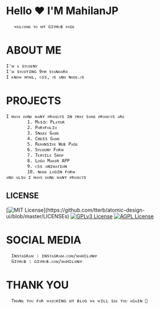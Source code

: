 
# Hello ❤ I'M MahilanJP
       ᴡᴇʟᴄᴏᴍᴇ ᴛᴏ ᴍʏ ɢɪᴛʜᴜʙ ᴘᴀɢᴇ

# ABOUT ME
    I'ᴍ ᴀ sᴛᴜᴅᴇɴᴛ 
    I'ᴍ sᴛᴜᴅʏɪɴɢ 9ᴛʜ sᴛᴀɴᴅᴀʀᴅ
    I ᴋɴᴏᴡ ʜᴛᴍʟ, ᴄss, ᴊs ᴀɴᴅ ɴᴏᴅᴇ.ᴊs

# PROJECTS
    I ʜᴀᴠᴇ ᴅᴏɴᴇ ᴍᴀɴʏ ᴘʀᴏᴊᴇᴄᴛs ɪɴ ᴛʜᴀᴛ sᴏᴍᴇ ᴘʀᴏᴊᴇᴄᴛs ᴀʀᴇ
            1. Mᴜsɪᴄ Pʟᴀʏᴇʀ
            2. Pᴏʀᴛғᴏʟɪᴏ
            3. Sɴᴀᴋᴇ Gᴀᴍᴇ
            4. Cʜᴇss Gᴀᴍᴇ
            5. Rᴇᴘᴏɴsɪᴠᴇ Wᴇʙ Pᴀɢᴇ
            6. Sᴛᴜᴅᴇɴᴛ Fᴏʀᴍ
            7. Tᴇxᴛɪʟᴇ Sʜᴏᴘ
            8. Lᴏɢᴏ Mᴀᴋᴇʀ APP
            9. ᴄss ᴀɴɪᴍᴀᴛɪᴏɴ
            10. ɴᴏᴅᴇ ʟᴏɢɪɴ ғᴏʀᴍ
    ᴀɴᴅ ᴀʟsᴏ ɪ ʜᴀᴠᴇ ᴅᴏɴᴇ ᴍᴀɴʏ ᴘʀᴏᴊᴇᴄᴛs


  



## LICENSE

[![MIT License](https://img.shields.io/apm/l/atomic-design-ui.svg?)](https://github.com/tterb/atomic-design-ui/blob/master/LICENSEs)
[![GPLv3 License](https://img.shields.io/badge/License-GPL%20v3-yellow.svg)](https://opensource.org/licenses/)
[![AGPL License](https://img.shields.io/badge/license-AGPL-blue.svg)](http://www.gnu.org/licenses/agpl-3.0)


# SOCIAL MEDIA
      Iɴsᴛᴀɢʀᴀᴍ : ɪɴsᴛᴀɢʀᴀᴍ.ᴄᴏᴍ/ᴍᴀʜɪʟᴀɴᴊᴘ
      Gɪᴛʜᴜʙ : ɢɪᴛʜᴜʙ.ᴄᴏᴍ/ᴍᴀʜɪʟᴀɴᴊᴘ

# THANK YOU
      Tʜᴀɴᴋ ʏᴏᴜ ғᴏʀ ᴡᴀᴛᴄʜɪɴɢ ᴍʏ ʙʟᴏɢ ᴡᴇ ᴡɪʟʟ sᴇᴇ ʏᴏᴜ ᴀɢᴀɪɴ 🙏


